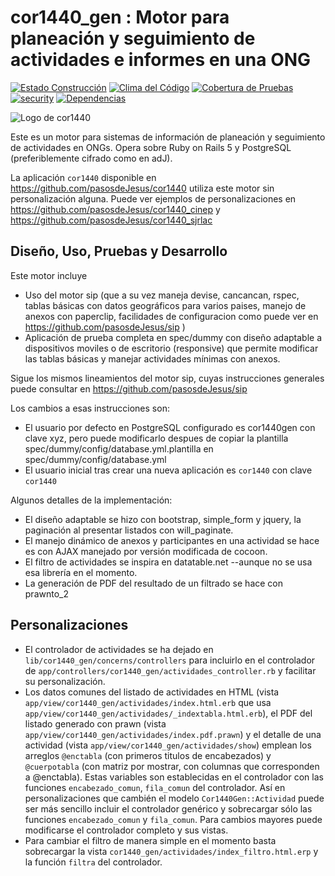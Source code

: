 # cor1440_gen : Motor para planeación y seguimiento de actividades e informes en una ONG
[![Estado Construcción](https://api.travis-ci.org/pasosdeJesus/cor1440_gen.svg?branch=master)](https://travis-ci.org/pasosdeJesus/cor1440_gen) [![Clima del Código](https://codeclimate.com/github/pasosdeJesus/cor1440_gen/badges/gpa.svg)](https://codeclimate.com/github/pasosdeJesus/cor1440_gen) [![Cobertura de Pruebas](https://codeclimate.com/github/pasosdeJesus/cor1440_gen/badges/coverage.svg)](https://codeclimate.com/github/pasosdeJesus/cor1440_gen) [![security](https://hakiri.io/github/pasosdeJesus/cor1440_gen/master.svg)](https://hakiri.io/github/pasosdeJesus/cor1440_gen/master) [![Dependencias](https://gemnasium.com/pasosdeJesus/cor1440_gen.svg)](https://gemnasium.com/pasosdeJesus/cor1440_gen) 

![Logo de cor1440](https://raw.githubusercontent.com/pasosdeJesus/cor1440_gen/master/test/dummy/app/assets/images/logo.jpg)

Este es un motor para sistemas de información de planeación y seguimiento de 
actividades en ONGs. Opera sobre Ruby on Rails 5 y PostgreSQL (preferiblemente 
cifrado como en adJ).

La aplicación ```cor1440``` disponible en 
<https://github.com/pasosdeJesus/cor1440>
utiliza este motor sin personalización alguna.  Puede ver ejemplos de 
personalizaciones en <https://github.com/pasosdeJesus/cor1440_cinep> y 
<https://github.com/pasosdeJesus/cor1440_sjrlac>


## Diseño, Uso, Pruebas y Desarrollo

Este motor incluye 
* Uso del motor sip (que a su vez maneja devise, cancancan, rspec, tablas 
  básicas con datos geográficos para varios paises, manejo de anexos con 
  paperclip, facilidades de configuracion como puede ver en 
  https://github.com/pasosdeJesus/sip )
* Aplicación de prueba completa en spec/dummy con diseño adaptable a
  dispositivos moviles o de escritorio (responsive) que permite modificar
  las tablas básicas y manejar actividades mínimas con anexos.

Sigue los mismos lineamientos del motor sip, cuyas instrucciones
generales puede consultar en https://github.com/pasosdeJesus/sip

Los cambios a esas instrucciones son:

- El usuario por defecto en PostgreSQL configurado es cor1440gen con
  clave xyz, pero puede modificarlo despues de copiar la plantilla
  spec/dummy/config/database.yml.plantilla en spec/dummy/config/database.yml
- El usuario inicial tras crear una nueva aplicación es ```cor1440``` con
  clave ```cor1440```

Algunos detalles de la implementación:

- El diseño adaptable se hizo con bootstrap, simple_form y jquery, la
  paginación al presentar listados con will_paginate.
- El manejo dinámico de anexos y participantes en una actividad 
  se hace es con AJAX manejado por versión modificada de cocoon.  
- El filtro de actividades se inspira en datatable.net --aunque no se usa
  esa librería en el momento.
- La generación de PDF del resultado de un filtrado se hace con prawnto_2


## Personalizaciones

- El controlador de actividades se ha dejado en ```lib/cor1440_gen/concerns/controllers``` para incluirlo en el controlador de ```app/controllers/cor1440_gen/actividades_controller.rb```  y facilitar su personalización.
- Los datos comunes del listado de actividades en HTML (vista ```app/view/cor1440_gen/actividades/index.html.erb``` que usa ```app/view/cor1440_gen/actividades/_indextabla.html.erb```), el PDF del listado generado con prawn (vista ```app/view/cor1440_gen/actividades/index.pdf.prawn```) y el detalle de una actividad (vista ```app/view/cor1440_gen/actividades/show```) emplean los arreglos ```@enctabla``` (con primeros titulos de encabezados) y ```@cuerpotabla``` (con matriz por mostrar, con columnas que corresponden a @enctabla).  Estas variables son establecidas en el controlador con las funciones ```encabezado_comun```, ```fila_comun``` del controlador.  Así en personalizaciones que cambién el modelo ```Cor1440Gen::Actividad``` puede ser más sencillo incluir el controlador genérico y sobrecargar sólo las funciones ```encabezado_comun``` y ```fila_comun```. Para cambios mayores puede modificarse el controlador completo y sus vistas.
- Para cambiar el filtro de manera simple en el momento basta sobrecargar la vista ```cor1440_gen/actividades/index_filtro.html.erp``` y la función ```filtra``` del controlador.
